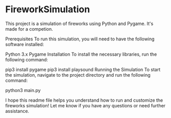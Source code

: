 # FireworkSimulation
This project is a simulation of fireworks using Python and Pygame. It's made for a competion.

Prerequisites
To run this simulation, you will need to have the following software installed:

Python 3.x
Pygame
Installation
To install the necessary libraries, run the following command:

pip3 install pygame
pip3 install playsound
Running the Simulation
To start the simulation, navigate to the project directory and run the following command:

python3 main.py

I hope this readme file helps you understand how to run and customize the fireworks simulation! Let me know if you have any questions or need further assistance.
